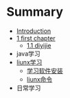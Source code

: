 # Summary

* [Introduction](README.md)
* [1 first chapter](c1.md)
   * [1.1 diyijie](c1s1.md)
* java学习
* [liunx学习](liunxxue_xi.md)
   * [学习软件安装](xue_xi_ruan_jian_an_zhuang.md)
   * [liunx命令](liunxming_ling.md)
* 日常学习

